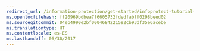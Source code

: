 ```yaml
---
redirect_url: /information-protection/get-started/infoprotect-tutorial-step5
ms.openlocfilehash: ff20969bdbea7f6605732fdedfabff0298beed02
ms.sourcegitcommit: 04eb4990e2bf0004684221592cb93df35e6acebe
ms.translationtype: HT
ms.contentlocale: es-ES
ms.lasthandoff: 06/30/2017
---
```

